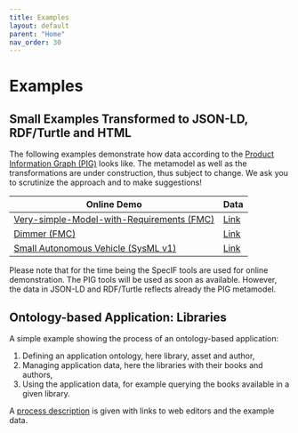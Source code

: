 ```yaml
---
title: Examples
layout: default
parent: "Home"
nav_order: 30
---
```



# Examples

## Small Examples Transformed to JSON-LD, RDF/Turtle and HTML

The following examples demonstrate how data according to the [Product Information Graph (PIG)](https://cascade.gfse.org/results/Latest%20Metamodel/) looks like. The metamodel as well as the transformations are under construction, thus subject to change. We ask you to scrutinize the approach and to make suggestions!

| Online Demo | Data |
| --- | --- |
| [Very-simple-Model-with-Requirements (FMC)](https://specif.de/apps/edit#import=../examples/v1.2/09_Very-Simple-Model-FMC-with-Requirements.specif.zip) | [Link](https://github.com/GfSE/CASCaDE-Verification-and-Validation/tree/main/Very-simple-Model-with-Requirements%20%5BFMC%20-%20SpecIF%5D) |
| [Dimmer (FMC)](https://specif.de/apps/edit#import=../examples/Dimmer.specifz) | [Link](https://github.com/GfSE/CASCaDE-Verification-and-Validation/tree/main/Dimmer%20%5BFMC%5D) |
| [Small Autonomous Vehicle (SysML v1)](https://specif.de/apps/edit#import=../examples/Small%20Autonomous%20Vehicle.specif.zip) | [Link](https://github.com/GfSE/CASCaDE-Verification-and-Validation/tree/main/SmAV%20%5BSysML%20v1%20-%20Cameo%5D) |

Please note that for the time being the SpecIF tools are used for online demonstration. The PIG tools will be used as soon as available. However, the data in JSON-LD and RDF/Turtle reflects already the PIG metamodel. 


## Ontology-based Application: Libraries

A simple example showing the process of an ontology-based application:
1. Defining an application ontology, here library, asset and author,
2. Managing application data, here the libraries with their books and authors, 
3. Using the application data, for example querying the books available in a given library.

A [process description](./libraries/index.html) is given with links to web editors and the example data.